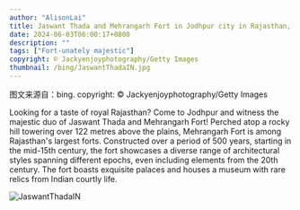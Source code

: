 ```yaml
---
author: "AlisonLai"
title: Jaswant Thada and Mehrangarh Fort in Jodhpur city in Rajasthan, India (© Jackyenjoyphotography/Getty Images)
date: 2024-06-03T06:00:17+0800
description: ""
tags: ["Fort-unately majestic"]
copyright: © Jackyenjoyphotography/Getty Images
thumbnail: /bing/JaswantThadaIN.jpg
---
```

图文来源自：bing.  copyright: © Jackyenjoyphotography/Getty Images

Looking for a taste of royal Rajasthan? Come to Jodhpur and witness the majestic duo of Jaswant Thada and Mehrangarh Fort! Perched atop a rocky hill towering over 122 metres above the plains, Mehrangarh Fort is among Rajasthan's largest forts. Constructed over a period of 500 years, starting in the mid-15th century, the fort showcases a diverse range of architectural styles spanning different epochs, even including elements from the 20th century. The fort boasts exquisite palaces and houses a museum with rare relics from Indian courtly life.

![JaswantThadaIN](/bing/JaswantThadaIN.jpg)